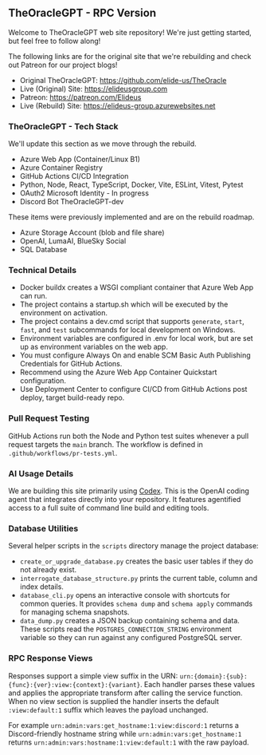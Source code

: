 ## TheOracleGPT - RPC Version
Welcome to TheOracleGPT web site repository! We're just getting started, but feel free to follow along!

The following links are for the original site that we're rebuilding and check out Patreon for our project blogs!
* Original TheOracleGPT: https://github.com/elide-us/TheOracle
* Live (Original) Site: https://elideusgroup.com
* Patreon: https://patreon.com/Elideus
* Live (Rebuild) Site: https://elideus-group.azurewebsites.net

### TheOracleGPT - Tech Stack
We'll update this section as we move through the rebuild.
- Azure Web App (Container/Linux B1)
- Azure Container Registry
- GitHub Actions CI/CD Integration
- Python, Node, React, TypeScript, Docker, Vite, ESLint, Vitest, Pytest
- OAuth2 Microsoft Identity - In progress
- Discord Bot TheOracleGPT-dev

These items were previously implemented and are on the rebuild roadmap.
- Azure Storage Account (blob and file share)
- OpenAI, LumaAI, BlueSky Social
- SQL Database

### Technical Details
- Docker buildx creates a WSGI compliant container that Azure Web App can run.
- The project contains a startup.sh which will be executed by the environment on activation.
- The project contains a dev.cmd script that supports `generate`, `start`, `fast`, and `test` subcommands for local development on Windows.
- Environment variables are configured in .env for local work, but are set up as environment variables on the web app.
- You must configure Always On and enable SCM Basic Auth Publishing Credentials for GitHub Actions.
- Recommend using the Azure Web App Container Quickstart configuration.
- Use Deployment Center to configure CI/CD from GitHub Actions post deploy, target build-ready repo.

### Pull Request Testing
GitHub Actions run both the Node and Python test suites whenever a pull request targets the `main` branch. The workflow is defined in `.github/workflows/pr-tests.yml`.

### AI Usage Details
We are building this site primarily using [Codex](https://chatgpt.com/codex). This is the OpenAI coding agent that integrates directly into your repository. It features agentified access to a full suite of command line build and editing tools.

### Database Utilities
Several helper scripts in the `scripts` directory manage the project database:
- `create_or_upgrade_database.py` creates the basic user tables if they do not already exist.
- `interrogate_database_structure.py` prints the current table, column and index details.
- `database_cli.py` opens an interactive console with shortcuts for common queries. It provides `schema dump` and `schema apply` commands for managing schema snapshots.
- `data_dump.py` creates a JSON backup containing schema and data.
These scripts read the `POSTGRES_CONNECTION_STRING` environment variable so they can run against any configured PostgreSQL server.

### RPC Response Views
Responses support a simple view suffix in the URN:
`urn:{domain}:{sub}:{func}:{ver}:view:{context}:{variant}`. Each handler
parses these values and applies the appropriate transform after calling the
service function. When no view section is supplied the handler inserts the
default `:view:default:1` suffix which leaves the payload unchanged.

For example `urn:admin:vars:get_hostname:1:view:discord:1` returns a
Discord-friendly hostname string while `urn:admin:vars:get_hostname:1`
returns `urn:admin:vars:hostname:1:view:default:1` with the raw payload.

